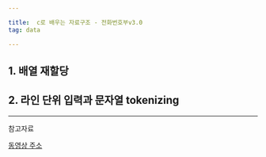 ```yaml
---

title:  c로 배우는 자료구조 - 전화번호부v3.0
tag: data

---
```





## 1. 배열 재할당




## 2. 라인 단위 입력과 문자열 tokenizing

 


---

참고자료

[동영상 주소](https://www.inflearn.com/course/c%EB%A1%9C-%EB%B0%B0%EC%9A%B0%EB%8A%94-%EC%9E%90%EB%A3%8C%EA%B5%AC%EC%A1%B0-%EB%B0%8F-%EC%97%AC%EB%9F%AC%EA%B0%80%EC%A7%80-%EC%98%88%EC%A0%9C-%EC%8B%A4%EC%8A%B5/?subscribe )

